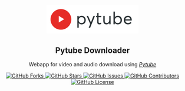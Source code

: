 <br>

<p align="center">
  <img width="250px" src="static/logo.svg"/>
  <h2 align="center">Pytube Downloader</h2>
  <p align="center">Webapp for video and audio download using <i><a href="https://github.com/pytube/pytube">Pytube</a></i></p>
</p>

<p align="center">
<a href="https://github.com/diegoborbadev/pytube-downloader/network/members">
    <img alt="GitHub Forks" src="https://img.shields.io/github/forks/diegoborbadev/pytube-downloader?style=plastic&label=Forks">
</a>

<a href="https://github.com/diegoborbadev/pytube-downloader/stargazers">
    <img alt="GitHub Stars" src="https://img.shields.io/github/stars/diegoborbadev/pytube-downloader?label=Stars&style=plastic">
</a>

<a href="https://github.com/diegoborbadev/pytube-downloader/issues">
    <img alt="GitHub Issues" src="https://img.shields.io/github/issues/diegoborbadev/pytube-downloader?style=plastic&label=Issues">
</a>

<a href="https://github.com/diegoborbadev/pytube-downloader/graphs/contributors">
    <img alt="GitHub Contributors" src="https://img.shields.io/github/contributors/diegoborbadev/pytube-downloader?style=plastic&label=Contributors">
</a>

<a href="https://github.com/diegoborbadev/pytube-downloader/blob/master/LICENSE.md">
    <img alt="GitHub License" src="https://img.shields.io/github/license/diegoborbadev/pytube-downloader?style=plastic&label=License">
</a>
</p>

<br>
